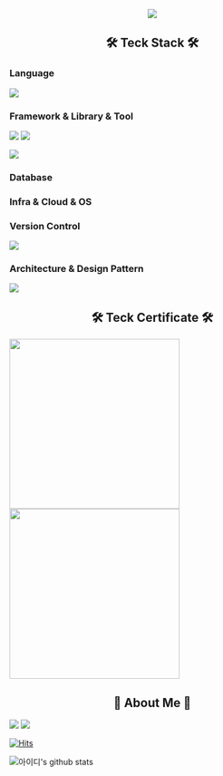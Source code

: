 <div align="left">
  <p align="center">
    <a><img src="https://capsule-render.vercel.app/api?type=waving&color=000000&height=250&section=header&text=JunSeok%20Kim&fontSize=90&fontColor=FFFFFF&fontAlignY=40&fontAlign=50&desc=Developer&descAlign=73&descAlignY=60&descSize=30" /a>
  </p>
  
<h2 align="center">🛠 Teck Stack 🛠</h2>
<h3 align="left">Language</h2>
<p align="left">
<img src="https://img.shields.io/badge/Python-white?style=flat&logo=Python&logoColor=3776AB"/></a>
</p>

<h3 align="left">Framework & Library & Tool</h3>
<p align="left">
  <img src="https://img.shields.io/badge/pandas-150458?style=flat&logo=pandas&logoColor=white"/></a>
  <img src="https://img.shields.io/badge/Django-092E20?style=flat&logo=Django&logoColor=white"/></a>
</p>
<p align="left">
  <img src="https://img.shields.io/badge/RPA-UiPath-orange"/></a>
</p>

<h3 align="left">Database</h3>
<p align="left">
  <a></a>
</p>


<h3 align="left">Infra & Cloud & OS</h3>
<p align="left">
  <a></a>
</p>

<h3 align="left">Version Control</h3>
<p align="left">
  <img src="https://img.shields.io/badge/GitHub-181717?style=flat&logo=GitHub&logoColor=white"/></a>
</p>

<h3 align="left">Architecture & Design Pattern</h3>
<p align="left">
    <img src="https://img.shields.io/badge/MTV-3386df?style=flat&logo=mvt&logoColor=white"/>
</p>


<h2 align="center">🛠 Teck Certificate 🛠</h2>
<p align="left">
<img src="https://user-images.githubusercontent.com/114639257/215338073-8f6543e6-7022-4061-8662-d452fd128793.jpg" width="300"></img>
<img src="https://user-images.githubusercontent.com/114639257/215338311-cb8821ef-ced8-47df-8d80-24dff9a15ce0.jpg" width="300"></img>
</p>

<h2 align="center"> 🎳 About Me 🎳 </h3>
  <p>
    <a href="https://www.instagram.com/jun_meeeeee/"><img src="https://img.shields.io/badge/Instagram-E4405F?style=flat&logo=Instagram&logoColor=white&link=https://www.instagram.com/jun_meeeeee/"/></a>
    <a href="https://www.notion.so/52f0940095d342c6998e7a40d08761f0"><img src="https://img.shields.io/badge/Notion-000000?style=flat&logo=Notion&logoColor=white&link=https://www.notion.so/52f0940095d342c6998e7a40d08761f0"/></a>
  </p>
 
[![Hits](https://hits.seeyoufarm.com/api/count/incr/badge.svg?url=https%3A%2F%2Fgithub.com%2FJun1115&count_bg=%23EFB5DC&title_bg=%23F98294&icon=hey.svg&icon_color=%23FFFFFF&title=hits&edge_flat=false)](https://github.com/Jun1115)

![아이디's github stats](https://github-readme-stats.vercel.app/api?username=Jun1115&show_icons=true)

</div>
